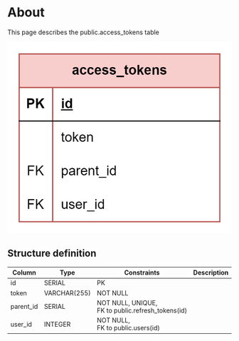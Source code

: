 # About  

This page describes the public.access_tokens table  

![Alt text](access_tokens.png)  

## Structure definition  

| Column | Type | Constraints | Description |
| - | - | - | - |
| id  | SERIAL | PK |
| token | VARCHAR(255) | NOT NULL |
| parent_id | SERIAL | NOT NULL, UNIQUE,<br/> FK to public.refresh_tokens(id) |
| user_id  | INTEGER | NOT NULL,<br/> FK to public.users(id) |